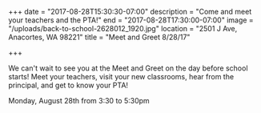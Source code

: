 +++
date = "2017-08-28T15:30:30-07:00"
description = "Come and meet your teachers and the PTA!"
end = "2017-08-28T17:30:00-07:00"
image = "/uploads/back-to-school-2628012_1920.jpg"
location = "2501 J Ave, Anacortes, WA 98221"
title = "Meet and Greet  8/28/17"

+++


We can't wait to see you at the Meet and Greet on the day before school starts! Meet your teachers, visit your new classrooms, hear from the principal, and get to know your PTA!

Monday, August 28th from 3:30 to 5:30pm